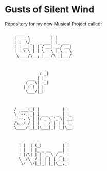 Gusts of Silent Wind
====================

Repository for my new Musical Project called: 

         _____           _        
        |  __ \         | |       
        | |  \/_   _ ___| |_ ___  
        | | __| | | / __| __/ __| 
        | |_\ \ |_| \__ \ |_\__ \ 
         \____/\__,_|___/\__|___/ 
                                  
                                  
                    __            
                   / _|           
              ___ | |_            
             / _ \|  _|           
            | (_) | |             
             \___/|_|             
                                  
                                  
         _____ _ _            _   
        /  ___(_) |          | |  
        \ `--. _| | ___ _ __ | |_ 
         `--. \ | |/ _ \ '_ \| __|
        /\__/ / | |  __/ | | | |_ 
        \____/|_|_|\___|_| |_|\__|
                                  
                                  
           _    _ _           _   
          | |  | (_)         | |  
          | |  | |_ _ __   __| |  
          | |/\| | | '_ \ / _` |  
          \  /\  / | | | | (_| |  
           \/  \/|_|_| |_|\__,_|  
                                  
                                  
